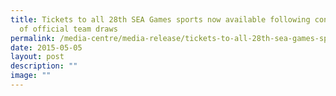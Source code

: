 ```yaml
---
title: Tickets to all 28th SEA Games sports now available following conclusion
  of official team draws
permalink: /media-centre/media-release/tickets-to-all-28th-sea-games-sports-now-available-following-conclusion/
date: 2015-05-05
layout: post
description: ""
image: ""
---
```

